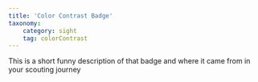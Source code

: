 ```yaml
---
title: 'Color Contrast Badge'
taxonomy:
    category: sight
    tag: colorContrast
---
```

This is a short funny description of that badge and where it came from in your scouting journey
